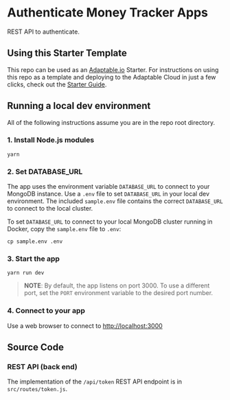 # Authenticate Money Tracker Apps

REST API to authenticate.


## Using this Starter Template

This repo can be used as an [Adaptable.io](https://adaptable.io) Starter.
For instructions on using this repo as a template and deploying to the Adaptable Cloud in just a few clicks, check out the [Starter Guide](https://adaptable.io/docs/starters/express-prisma-mongo-starter).

## Running a local dev environment

All of the following instructions assume you are in the repo root directory.

### 1. Install Node.js modules

```console
yarn
```

### 2. Set DATABASE_URL

The app uses the environment variable `DATABASE_URL` to connect to your MongoDB instance.
Use a `.env` file to set `DATABASE_URL` in your local dev environment.
The included `sample.env` file contains the correct `DATABASE_URL` to connect to the local cluster.

To set `DATABASE_URL` to connect to your local MongoDB cluster running in Docker, copy the `sample.env` file to `.env`:

```console
cp sample.env .env
```

### 3. Start the app

```console
yarn run dev
```

> **NOTE**: By default, the app listens on port 3000. To use a different port, set the `PORT` environment variable to the desired port number.

### 4. Connect to your app

Use a web browser to connect to [http://localhost:3000](http://localhost:3000)

## Source Code

### REST API (back end)

The implementation of the `/api/token` REST API endpoint is in `src/routes/token.js`.

